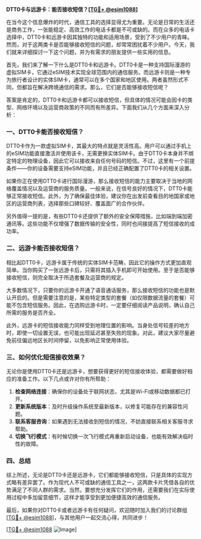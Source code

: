 **DTT0卡与远游卡：能否接收短信？[[TG💪+ @esim1088](https://t.me/s/esim1088)]**

在当今这个信息爆炸的时代，通信工具的选择显得尤为重要。无论是日常的生活还是商务工作，一张能稳定、高效工作的电话卡都是不可或缺的。而在众多的电话卡选择中，DTT0卡和远游卡因其独特的功能和适用场景，受到了不少用户的青睐。然而，对于这两类卡是否能够接收短信的问题，却常常困扰着不少用户。今天，我们就来详细探讨一下这个问题，并为有需求的朋友提供一些实用的信息。

首先，我们来了解一下什么是DTT0卡和远游卡。DTT0卡是一种支持国际漫游的虚拟SIM卡，它通过eSIM技术实现全球范围内的通信服务。而远游卡则是一种专为旅行者设计的实体SIM卡，通常可以在多个国家和地区使用。两者虽然形式不同，但都旨在解决跨境通信的需求。那么，它们是否能够接收短信呢？

答案是肯定的，DTT0卡和远游卡都可以接收短信，但具体的情况可能会因卡的类型、网络环境以及运营商政策的不同而有所差异。下面我们从几个方面来深入分析：

### **一、DTT0卡能否接收短信？**

DTT0卡作为一款虚拟SIM卡，其最大的特点就是灵活性高。用户可以通过手机上的eSIM功能直接激活并使用该卡，无需更换实体SIM卡。由于DTT0卡本身并不绑定特定的物理设备，因此它可以接收来自任何号码的短信。不过，这里有一个前提条件——你的设备需要支持eSIM功能，并且已经正确配置了DTT0卡的相关设置。

如果你正在使用DTT0卡进行国际漫游，那么接收短信的能力主要取决于当地的网络覆盖情况以及运营商的服务质量。一般来说，在信号良好的情况下，DTT0卡能够正常接收短信。此外，为了确保最佳体验，建议你在出发前查看目的地国家或地区的运营商列表，选择那些口碑较好、覆盖面广的合作伙伴。

另外值得一提的是，有些DTT0卡还提供了额外的安全保障措施，比如端到端加密通讯等。这些功能不仅增强了数据传输的安全性，同时也间接提高了短信接收的成功率。

### **二、远游卡能否接收短信？**

相比起DTT0卡，远游卡属于传统的实体SIM卡范畴，因此它的操作方式更加直观简单。当你购买了一张远游卡后，只需将其插入手机即可开始使用。至于是否能够接收短信，则完全取决于所选套餐及运营商的规定。

大多数情况下，只要你的远游卡开通了语音通话服务，那么接收短信的功能也是默认开启的。但是需要注意的是，某些特定类型的套餐（如仅限数据流量的套餐）可能不包含短信服务。因此，在选购远游卡时，一定要仔细阅读产品说明，确认自己所需的服务是否齐全。

此外，远游卡的短信接收能力同样受到地理位置的影响。当身处信号较差的地方时，即使一切设置无误，也可能出现延迟甚至失败的现象。对此，建议大家尽量避免前往偏远地区长时间停留，以免影响正常使用体验。

### **三、如何优化短信接收效果？**

无论你是使用DTT0卡还是远游卡，想要获得更好的短信接收体验，都需要做好相应的准备工作。以下几点或许对你有所帮助：

1. **检查网络连接**：确保你的设备处于联网状态，尤其是Wi-Fi或移动数据都已打开。
2. **更新系统版本**：及时升级操作系统至最新版本，以修复可能存在的兼容性问题。
3. **联系客服咨询**：如果遇到无法接收到短信的情况，不妨直接联系相关客服寻求帮助。
4. **切换飞行模式**：有时候切换一次飞行模式再重新启动设备，也能有效解决临时性的故障。

### **四、总结**

综上所述，无论是DTT0卡还是远游卡，它们都能够接收短信，只是具体的实现方式略有差异罢了。作为现代人不可或缺的通信工具之一，这两款卡片凭借各自的优势满足了不同人群的需求。当然，要想充分发挥它们的作用，还需要我们在实际使用过程中多加留意细节，这样才能享受到更加便捷高效的通信服务。

最后，如果你对DTT0卡或者远游卡有任何疑问，欢迎随时加入我们的讨论群组[[TG💪+ @esim1088](https://t.me/s/esim1088)]，与其他用户一起交流心得，共同进步！

[[TG💪+ @esim1088](https://t.me/s/esim1088) ![Image](https://i.postimg.cc/4NQfJmqS/Snipaste-2025-05-13-00-14-12.png)]